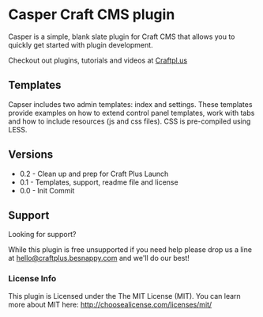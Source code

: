 # Casper Craft CMS plugin

Casper is a simple, blank slate plugin for Craft CMS that allows you to quickly get started with plugin development.

Checkout out plugins, tutorials and videos at [Craftpl.us](https://www.craftpl.us)

## Templates

Capser includes two admin templates: index and settings. These templates provide examples on how to extend control panel templates, work with tabs and how to include resources (js and css files). CSS is pre-compiled using LESS.

## Versions

+ 0.2 - Clean up and prep for Craft Plus Launch
+ 0.1 - Templates, support, readme file and license
+ 0.0 - Init Commit

## Support

Looking for support? 

While this plugin is free unsupported if you need help please drop us a line at [hello@craftplus.besnappy.com](hello@craftplus.besnappy.com) and we'll do our best!

### License Info

This plugin is Licensed under the The MIT License (MIT). You can learn more about MIT here: http://choosealicense.com/licenses/mit/ 